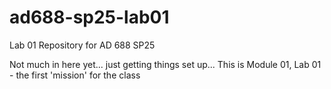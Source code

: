 # ad688-sp25-lab01
Lab 01 Repository for AD 688 SP25

Not much in here yet... just getting things set up...  This is Module 01, Lab 01 - the first 'mission' for the class
